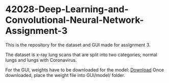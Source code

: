 # 42028-Deep-Learning-and-Convolutional-Neural-Network-Assignment-3

This is the repository for the dataset and GUI made for assignment 3.

The dataset is x-ray lung scans that are split into two categories; normal lungs and lungs with Coronavirus.

For the GUI, weights have to be downloaded for the model: [Download](https://drive.google.com/drive/folders/1BGSRP0Pq8ZP5cc_EU1NzT0D5sPTFuqpE?usp=sharing)
Once downloaded, place the weight file into GUI/model/ folder.
